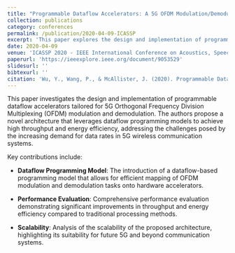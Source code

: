 ```yaml
---
title: "Programmable Dataflow Accelerators: A 5G OFDM Modulation/Demodulation Case Study"
collection: publications
category: conferences
permalink: /publication/2020-04-09-ICASSP
excerpt: 'This paper explores the design and implementation of programmable dataflow accelerators for 5G Orthogonal Frequency Division Multiplexing (OFDM) modulation and demodulation, demonstrating significant improvements in throughput and energy efficiency.'
date: 2020-04-09
venue: 'ICASSP 2020 - IEEE International Conference on Acoustics, Speech, and Signal Processing'
paperurl: 'https://ieeexplore.ieee.org/document/9053529'
slidesurl: ''
bibtexurl: ''
citation: 'Wu, Y., Wang, P., & McAllister, J. (2020). Programmable Dataflow Accelerators: A 5G OFDM Modulation/Demodulation Case Study. In *ICASSP 2020 - IEEE International Conference on Acoustics, Speech, and Signal Processing* (pp. 1728–1732). IEEE. https://doi.org/10.1109/ICASSP40776.2020.9053529'
---
```


This paper investigates the design and implementation of programmable dataflow accelerators tailored for 5G Orthogonal Frequency Division Multiplexing (OFDM) modulation and demodulation. The authors propose a novel architecture that leverages dataflow programming models to achieve high throughput and energy efficiency, addressing the challenges posed by the increasing demand for data rates in 5G wireless communication systems.

Key contributions include:

- **Dataflow Programming Model**: The introduction of a dataflow-based programming model that allows for efficient mapping of OFDM modulation and demodulation tasks onto hardware accelerators.

- **Performance Evaluation**: Comprehensive performance evaluation demonstrating significant improvements in throughput and energy efficiency compared to traditional processing methods.

- **Scalability**: Analysis of the scalability of the proposed architecture, highlighting its suitability for future 5G and beyond communication systems.
